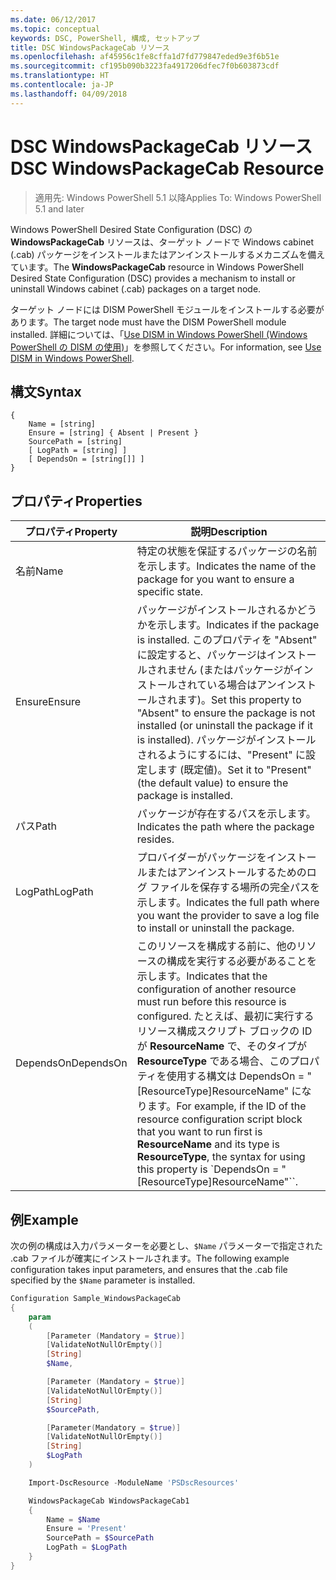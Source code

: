 ```yaml
---
ms.date: 06/12/2017
ms.topic: conceptual
keywords: DSC, PowerShell, 構成, セットアップ
title: DSC WindowsPackageCab リソース
ms.openlocfilehash: af45956c1fe8cffa1d7fd779847eded9e3f6b51e
ms.sourcegitcommit: cf195b090b3223fa4917206dfec7f0b603873cdf
ms.translationtype: HT
ms.contentlocale: ja-JP
ms.lasthandoff: 04/09/2018
---
```

# <a name="dsc-windowspackagecab-resource"></a><span data-ttu-id="e8027-103">DSC WindowsPackageCab リソース</span><span class="sxs-lookup"><span data-stu-id="e8027-103">DSC WindowsPackageCab Resource</span></span>

> <span data-ttu-id="e8027-104">適用先: Windows PowerShell 5.1 以降</span><span class="sxs-lookup"><span data-stu-id="e8027-104">Applies To: Windows PowerShell 5.1 and later</span></span>

<span data-ttu-id="e8027-105">Windows PowerShell Desired State Configuration (DSC) の **WindowsPackageCab** リソースは、ターゲット ノードで Windows cabinet (.cab) パッケージをインストールまたはアンインストールするメカニズムを備えています。</span><span class="sxs-lookup"><span data-stu-id="e8027-105">The **WindowsPackageCab** resource in Windows PowerShell Desired State Configuration (DSC) provides a mechanism to install or uninstall Windows cabinet (.cab) packages on a target node.</span></span>

<span data-ttu-id="e8027-106">ターゲット ノードには DISM PowerShell モジュールをインストールする必要があります。</span><span class="sxs-lookup"><span data-stu-id="e8027-106">The target node must have the DISM PowerShell module installed.</span></span> <span data-ttu-id="e8027-107">詳細については、「[Use DISM in Windows PowerShell (Windows PowerShell の DISM の使用)](https://msdn.microsoft.com/en-us/windows/hardware/commercialize/manufacture/desktop/use-dism-in-windows-powershell-s14)」を参照してください。</span><span class="sxs-lookup"><span data-stu-id="e8027-107">For information, see [Use DISM in Windows PowerShell](https://msdn.microsoft.com/en-us/windows/hardware/commercialize/manufacture/desktop/use-dism-in-windows-powershell-s14).</span></span>


## <a name="syntax"></a><span data-ttu-id="e8027-108">構文</span><span class="sxs-lookup"><span data-stu-id="e8027-108">Syntax</span></span>

```
{
    Name = [string]
    Ensure = [string] { Absent | Present }
    SourcePath = [string]
    [ LogPath = [string] ]
    [ DependsOn = [string[]] ]
}
```

## <a name="properties"></a><span data-ttu-id="e8027-109">プロパティ</span><span class="sxs-lookup"><span data-stu-id="e8027-109">Properties</span></span>

|  <span data-ttu-id="e8027-110">プロパティ</span><span class="sxs-lookup"><span data-stu-id="e8027-110">Property</span></span>  |  <span data-ttu-id="e8027-111">説明</span><span class="sxs-lookup"><span data-stu-id="e8027-111">Description</span></span>   |
|---|---|
| <span data-ttu-id="e8027-112">名前</span><span class="sxs-lookup"><span data-stu-id="e8027-112">Name</span></span>| <span data-ttu-id="e8027-113">特定の状態を保証するパッケージの名前を示します。</span><span class="sxs-lookup"><span data-stu-id="e8027-113">Indicates the name of the package for you want to ensure a specific state.</span></span>|
| <span data-ttu-id="e8027-114">Ensure</span><span class="sxs-lookup"><span data-stu-id="e8027-114">Ensure</span></span>| <span data-ttu-id="e8027-115">パッケージがインストールされるかどうかを示します。</span><span class="sxs-lookup"><span data-stu-id="e8027-115">Indicates if the package is installed.</span></span> <span data-ttu-id="e8027-116">このプロパティを "Absent" に設定すると、パッケージはインストールされません (またはパッケージがインストールされている場合はアンインストールされます)。</span><span class="sxs-lookup"><span data-stu-id="e8027-116">Set this property to "Absent" to ensure the package is not installed (or uninstall the package if it is installed).</span></span> <span data-ttu-id="e8027-117">パッケージがインストールされるようにするには、"Present" に設定します (既定値)。</span><span class="sxs-lookup"><span data-stu-id="e8027-117">Set it to "Present" (the default value) to ensure the package is installed.</span></span>|
| <span data-ttu-id="e8027-118">パス</span><span class="sxs-lookup"><span data-stu-id="e8027-118">Path</span></span>| <span data-ttu-id="e8027-119">パッケージが存在するパスを示します。</span><span class="sxs-lookup"><span data-stu-id="e8027-119">Indicates the path where the package resides.</span></span>|
| <span data-ttu-id="e8027-120">LogPath</span><span class="sxs-lookup"><span data-stu-id="e8027-120">LogPath</span></span>| <span data-ttu-id="e8027-121">プロバイダーがパッケージをインストールまたはアンインストールするためのログ ファイルを保存する場所の完全パスを示します。</span><span class="sxs-lookup"><span data-stu-id="e8027-121">Indicates the full path where you want the provider to save a log file to install or uninstall the package.</span></span>|
| <span data-ttu-id="e8027-122">DependsOn</span><span class="sxs-lookup"><span data-stu-id="e8027-122">DependsOn</span></span> | <span data-ttu-id="e8027-123">このリソースを構成する前に、他のリソースの構成を実行する必要があることを示します。</span><span class="sxs-lookup"><span data-stu-id="e8027-123">Indicates that the configuration of another resource must run before this resource is configured.</span></span> <span data-ttu-id="e8027-124">たとえば、最初に実行するリソース構成スクリプト ブロックの ID が **ResourceName** で、そのタイプが **ResourceType** である場合、このプロパティを使用する構文は DependsOn = "[ResourceType]ResourceName" になります。</span><span class="sxs-lookup"><span data-stu-id="e8027-124">For example, if the ID of the resource configuration script block that you want to run first is **ResourceName** and its type is **ResourceType**, the syntax for using this property is \`DependsOn = "[ResourceType]ResourceName"\`\`.</span></span>|

## <a name="example"></a><span data-ttu-id="e8027-125">例</span><span class="sxs-lookup"><span data-stu-id="e8027-125">Example</span></span>

<span data-ttu-id="e8027-126">次の例の構成は入力パラメーターを必要とし、`$Name` パラメーターで指定された .cab ファイルが確実にインストールされます。</span><span class="sxs-lookup"><span data-stu-id="e8027-126">The following example configuration takes input parameters, and ensures that the .cab file specified by the `$Name` parameter is installed.</span></span>

```powershell
Configuration Sample_WindowsPackageCab
{
    param
    (
        [Parameter (Mandatory = $true)]
        [ValidateNotNullOrEmpty()]
        [String]
        $Name,

        [Parameter (Mandatory = $true)]
        [ValidateNotNullOrEmpty()]
        [String]
        $SourcePath,

        [Parameter(Mandatory = $true)]
        [ValidateNotNullOrEmpty()]
        [String]
        $LogPath
    )

    Import-DscResource -ModuleName 'PSDscResources'

    WindowsPackageCab WindowsPackageCab1
    {
        Name = $Name
        Ensure = 'Present'
        SourcePath = $SourcePath
        LogPath = $LogPath
    }
}
```